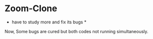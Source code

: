 # Zoom-Clone

* have to study more and fix its bugs *

Now, Some bugs are cured but both codes not running simultaneously.
